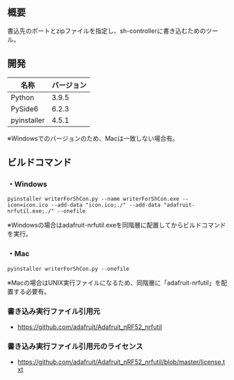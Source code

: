 ## 概要
書込先のポートとzipファイルを指定し、sh-controllerに書き込むためのツール。

## 開発
|名称|バージョン|
|---|---|
|Python|3.9.5|
|PySide6|6.2.3|
|pyinstaller|4.5.1|

※Windowsでのバージョンのため、Macは一致しない場合有。

## ビルドコマンド
### ・Windows
```shell
pyinstaller writerForShCon.py --name writerForShCon.exe --icon=icon.ico --add-data "icon.ico;./" --add-data "adafruit-nrfutil.exe;./" --onefile
```
※Windowsの場合はadafruit-nrfutil.exeを同階層に配置してからビルドコマンドを実行。

### ・Mac
```shell
pyinstaller writerForShCon.py --onefile
```
※Macの場合はUNIX実行ファイルになるため、同階層に「adafruit-nrfutil」を配置する必要有。


### 書き込み実行ファイル引用元
- https://github.com/adafruit/Adafruit_nRF52_nrfutil

### 書き込み実行ファイル引用元のライセンス
- https://github.com/adafruit/Adafruit_nRF52_nrfutil/blob/master/license.txt